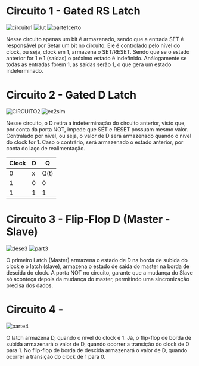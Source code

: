 # Circuito 1 - Gated RS Latch 
![circuito1](https://github.com/user-attachments/assets/3d7d451b-6084-4a07-8311-c1169538b51d)
![lut](https://github.com/user-attachments/assets/0da0f305-64e6-4848-be08-e9e9e052e11e)
![parte1certo](https://github.com/user-attachments/assets/fd47e797-b328-4f76-9406-1244dee06b4c)


Nesse circuito apenas um bit é armazenado, sendo que a entrada SET é responsável por Setar um bit no circuito.
Ele é controlado pelo nível do clock, ou seja, clock em 1, armazena o SET/RESET.
Sendo que se o estado anterior for 1 e 1 (saídas) o próximo estado é indefinido. Análogamente se todas as entradas forem 1, as saídas serão 1, 
o que gera um estado indeterminado.

# Circuito 2 - Gated D Latch
![CIRCUITO2](https://github.com/user-attachments/assets/f3487e18-d1fd-4349-996b-c88c2be935a2)
![ex2sim](https://github.com/user-attachments/assets/b81fea95-ff77-4910-81d0-6cf46d0ef5b3)

Nesse circuito, o D retira a indeterminação do circuito anterior, visto que, por conta da porta NOT, impede que SET e RESET possuam mesmo valor.
Contralado por nível, ou seja, o valor de D será armazenado quando o nível do clock for 1. Caso o contrário, será armazenado o estado anterior, por conta do 
laço de realimentação.

| Clock  | D      | Q      |
| ------ | ------ | ------ |
| 0      | x      |    Q(t)|
| 1      | 0      | 0      |
| 1      | 1      | 1      |

# Circuito 3 - Flip-Flop D (Master - Slave)
![dese3](https://github.com/user-attachments/assets/a8488ea8-85c2-46f0-a97a-fcc33d619f9d)
![part3](https://github.com/user-attachments/assets/282703de-5612-4f2e-ac2f-aeac8e8c7d19)

O primeiro Latch (Master) armazena o estado de D na borda de subida do clock e o latch (slave), armazena o estado de saída do master na borda de descida do clock.
A porta NOT no circuito, garante que a mudança do Slave só aconteça depois da mudança do master, permitindo uma sincronização precisa dos dados.

# Circuito 4 - 
![parte4](https://github.com/user-attachments/assets/24e3b09c-86fc-4170-83df-599e5374541f)

O latch armazena D, quando o nível do clock é 1. Já, o flip-flop de borda de subida armazenará o valor de D, quando ocorrer a transição do clock de 0 para 1. No flip-flop de borda de descida armazenará o valor de D, quando ocorrer a transição do clock de 1 para 0. 

